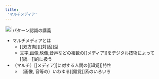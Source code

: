 ```yaml
---
title:
 'マルチメディア'
---
```


<img src='https://scrapbox.io/api/pages/blu3mo-public/情報科学の達人/icon' alt='情報科学の達人.icon' height="19.5"/> パターン認識の講義
- マルチメディアとは
    - [[双方向]][[対話]]型
    - 文字,画像,映像,音声などの複数の[[メディア]]をデジタル技術によって[[統一]]的に扱う
- （マルチ）[[メディア]]に対する人間の[[知覚]]特性
    - （画像, 音等の）いわゆる[[錯覚]]系のいろいろ